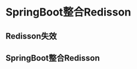 

# SpringBoot整合Redisson  
## Redisson失效  
<!-- 


redission的看门狗失效问题
https://blog.csdn.net/nlcexiyue/article/details/120783519
-->


## SpringBoot整合Redisson  
<!-- 

https://blog.csdn.net/qq_27579471/article/details/103921489?spm=1001.2101.3001.6650.2&utm_medium=distribute.pc_relevant.none-task-blog-2%7Edefault%7ECTRLIST%7Edefault-2-103921489-blog-116670391.pc_relevant_multi_platform_whitelistv1&depth_1-utm_source=distribute.pc_relevant.none-task-blog-2%7Edefault%7ECTRLIST%7Edefault-2-103921489-blog-116670391.pc_relevant_multi_platform_whitelistv1&utm_relevant_index=5

https://blog.csdn.net/liuerchong/article/details/124942903?spm=1001.2101.3001.6661.1&utm_medium=distribute.pc_relevant_t0.none-task-blog-2%7Edefault%7ECTRLIST%7Edefault-1-124942903-blog-116670391.pc_relevant_multi_platform_whitelistv1&depth_1-utm_source=distribute.pc_relevant_t0.none-task-blog-2%7Edefault%7ECTRLIST%7Edefault-1-124942903-blog-116670391.pc_relevant_multi_platform_whitelistv1&utm_relevant_index=1
-->

